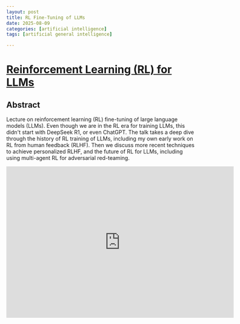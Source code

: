 ```yaml
---
layout: post
title: RL Fine-Tuning of LLMs
date: 2025-08-09
categories: [artificial intelligence]
tags: [artificial general intelligence]

---
```


# [Reinforcement Learning (RL) for LLMs](https://www.youtube.com/watch?v=NTSYgbwBVaY)


## Abstract

Lecture on reinforcement learning (RL) fine-tuning of large language models (LLMs). Even though we are in the RL era for training LLMs, this didn't start with DeepSeek R1, or even ChatGPT. The talk takes a deep dive through the history of RL training of LLMs, including my own early work on RL from human feedback (RLHF). Then we discuss more recent techniques to achieve personalized RLHF, and the future of RL for LLMs, including using multi-agent RL for adversarial red-teaming.

<iframe width="600" height="400" src="https://www.youtube.com/embed/NTSYgbwBVaY?si=Yvj9aJYHBOb37oMP" title="YouTube video player" frameborder="0" allow="accelerometer; autoplay; clipboard-write; encrypted-media; gyroscope; picture-in-picture; web-share" referrerpolicy="strict-origin-when-cross-origin" allowfullscreen></iframe>